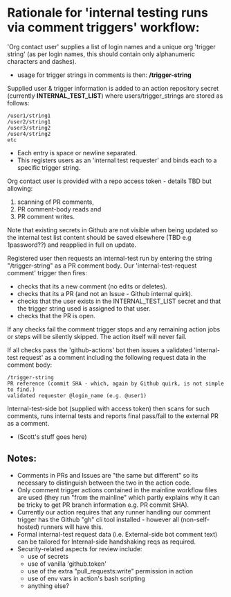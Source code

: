 # Rationale for 'internal testing runs via comment triggers' workflow:

'Org contact user' supplies a list of login names and a unique org 'trigger string' (as per login names, this should contain only alphanumeric characters and dashes).
- usage for trigger strings in comments is then: **/trigger-string**

Supplied user & trigger information is added to an action repository secret (currently **INTERNAL_TEST_LIST**) where users/trigger_strings are stored as follows:

    /user1/string1
    /user2/string1
    /user3/string2
    /user4/string2
    etc

- Each entry is space or newline separated.
- This registers users as an 'internal test requester' and binds each to a specific trigger string.

Org contact user is provided with a repo access token - details TBD but allowing:
1. scanning of PR comments, 
2. PR comment-body reads and 
3. PR comment writes.

Note that existing secrets in Github are not visible when being updated so the internal test list content should be saved elsewhere (TBD e.g 1password??) and reapplied in full on update.

Registered user then requests an internal-test run by entering the string "/trigger-string" as a PR comment body.
Our 'internal-test-request comment' trigger then fires:
- checks that its a new comment (no edits or deletes).
- checks that its a PR (and not an Issue - Github internal quirk).
- checks that the user exists in the INTERNAL_TEST_LIST secret and that the trigger string used is assigned to that user.
- checks that the PR is open.

If any checks fail the comment trigger stops and any remaining action jobs or steps will be silently skipped. The action itself will never fail.

If all checks pass the 'github-actions' bot then issues a validated 'internal-test request' as a comment including the following request data in the comment body:

    /trigger-string
    PR reference (commit SHA - which, again by Github quirk, is not simple to find.)
    validated requester @login_name (e.g. @user1)

Internal-test-side bot (supplied with access token) then scans for such comments, runs internal tests and reports final pass/fail to the external PR as a comment.
- (Scott's stuff goes here)

## Notes:

- Comments in PRs and Issues are "the same but different" so its necessary to distinguish between the two in the action code.
- Only comment trigger actions contained in the mainline workflow files are used (they run "from the mainline" which partly explains why it can be tricky to get PR branch information e.g. PR commit SHA).
- Currently our action requires that any runner handling our comment trigger has the Github "gh" cli tool installed - however all (non-self-hosted) runners will have this.
- Formal internal-test request data (i.e. External-side bot comment text) can be tailored for Internal-side handshaking reqs as required.
- Security-related aspects for review include:
  - use of secrets
  - use of vanilla 'github.token'
  - use of the extra "pull_requests:write" permission in action
  - use of env vars in action's bash scripting
  - anything else?
